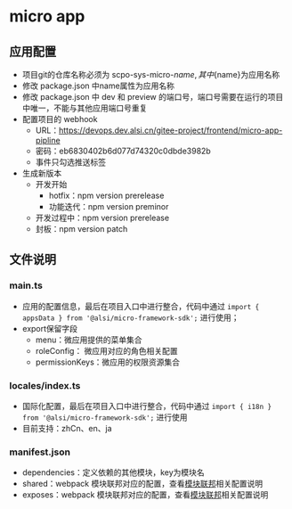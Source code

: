 # micro app

## 应用配置

- 项目git的仓库名称必须为 scpo-sys-micro-${name}, 其中${name}为应用名称
- 修改 package.json 中name属性为应用名称
- 修改 package.json 中 dev 和 preview 的端口号，端口号需要在运行的项目中唯一，不能与其他应用端口号重复
- 配置项目的 webhook
    - URL：https://devops.dev.alsi.cn/gitee-project/frontend/micro-app-pipline
    - 密码：eb6830402b6d077d74320c0dbde3982b
    - 事件只勾选推送标签
- 生成新版本
    - 开发开始
        - hotfix：npm version prerelease
        - 功能迭代：npm version preminor
    - 开发过程中：npm version prerelease
    - 封板：npm version patch

## 文件说明

### main.ts

- 应用的配置信息，最后在项目入口中进行整合，代码中通过 `import { appsData } from '@alsi/micro-framework-sdk';` 进行使用；
- export保留字段
    - menu：微应用提供的菜单集合
    - roleConfig： 微应用对应的角色相关配置
    - permissionKeys：微应用的权限资源集合

### locales/index.ts

- 国际化配置，最后在项目入口中进行整合，代码中通过 `import { i18n } from '@alsi/micro-framework-sdk';` 进行使用
- 目前支持：zhCn、en、ja

### manifest.json

- dependencies：定义依赖的其他模块，key为模块名
- shared：webpack 模块联邦对应的配置，查看[模块联邦](https://www.webpackjs.com/concepts/module-federation/)相关配置说明
- exposes：webpack 模块联邦对应的配置，查看[模块联邦](https://www.webpackjs.com/concepts/module-federation/)相关配置说明
